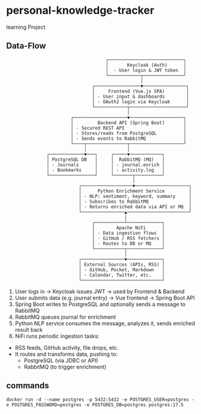 # personal-knowledge-tracker
learning Project

## Data-Flow
```
                                     ┌────────────────────────────┐
                                     │       Keycloak (Auth)      │
                                     │  - User login & JWT token  │
                                     └────────────┬───────────────┘
                                                  │
                                ┌─────────────────▼────────────────┐
                                │     Frontend (Vue.js SPA)        │
                                │ - User input & dashboards        │
                                │ - OAuth2 login via Keycloak      │
                                └────────────┬─────────────────────┘
                                             │
                        ┌────────────────────▼────────────────────┐
                        │         Backend API (Spring Boot)       │
                        │ - Secured REST API                      │
                        │ - Stores/reads from PostgreSQL          │
                        │ - Sends events to RabbitMQ              │
                        └────┬───────────────┬────────────────────┘
                             │               │
               ┌─────────────▼───┐     ┌─────▼────────────┐
               │ PostgreSQL DB   │     │  RabbitMQ (MQ)   │
               │ - Journals      │     │ - journal.enrich │
               │ - Bookmarks     │     │ - activity.log   │
               └─────────────────┘     └───────┬──────────┘
                                               │
                           ┌───────────────────▼────────────────────┐
                           │      Python Enrichment Service         │
                           │ - NLP: sentiment, keyword, summary     │
                           │ - Subscribes to RabbitMQ               │
                           │ - Returns enriched data via API or MQ  │
                           └────────────────▲───────────────────────┘
                                            │
                                ┌───────────┴─────────────┐
                                │        Apache NiFi      │
                                │ - Data ingestion flows  │
                                │ - GitHub / RSS fetchers │
                                │ - Routes to DB or MQ    │
                                └───────────┬─────────────┘
                                            │
                           ┌────────────────▼─────────────┐
                           │ External Sources (APIs, RSS) │
                           │ - GitHub, Pocket, Markdown   │
                           │ - Calendar, Twitter, etc.    │
                           └──────────────────────────────┘

```
1. User logs in → Keycloak issues JWT → used by Frontend & Backend
2. User submits data (e.g. journal entry) → Vue frontend → Spring Boot API
3. Spring Boot writes to PostgreSQL and optionally sends a message to RabbitMQ
4. RabbitMQ queues journal for enrichment
5. Python NLP service consumes the message, analyzes it, sends enriched result back
6. NiFi runs periodic ingestion tasks:
  - RSS feeds, GitHub activity, file drops, etc.
  - It routes and transforms data, pushing to:
    - PostgreSQL (via JDBC or API)
    - RabbitMQ (to trigger enrichment)

## commands

```shell
docker run -d --name postgres -p 5432:5432 -e POSTGRES_USER=postgres -e POSTGRES_PASSWORD=postgres -e POSTGRES_DB=postgres postgres:17.5
```
